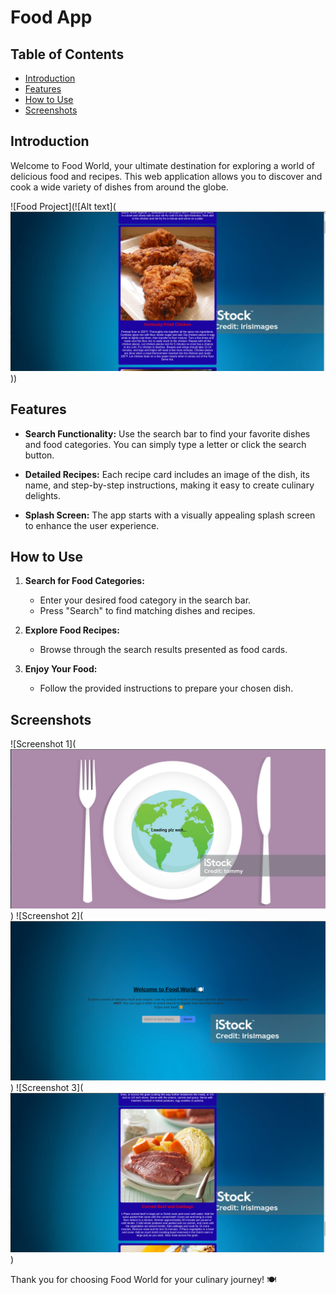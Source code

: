 # Food App

## Table of Contents
- [Introduction](#introduction)
- [Features](#features)
- [How to Use](#how-to-use)
- [Screenshots](#screenshots)

## Introduction

Welcome to Food World, your ultimate destination for exploring a world of delicious food and recipes. This web application allows you to discover and cook a wide variety of dishes from around the globe.

![Food Project](![Alt text](![Alt text](<my food images/Screenshot from 2023-10-13 00-04-56.png>)))

## Features

- **Search Functionality:** Use the search bar to find your favorite dishes and food categories. You can simply type a letter or click the search button.

- **Detailed Recipes:** Each recipe card includes an image of the dish, its name, and step-by-step instructions, making it easy to create culinary delights.

- **Splash Screen:** The app starts with a visually appealing splash screen to enhance the user experience.

## How to Use

1. **Search for Food Categories:**
   - Enter your desired food category in the search bar.
   - Press "Search" to find matching dishes and recipes.

2. **Explore Food Recipes:**
   - Browse through the search results presented as food cards.

3. **Enjoy Your Food:**
   - Follow the provided instructions to prepare your chosen dish.

## Screenshots

![Screenshot 1](![Alt text](<my food images/Screenshot from 2023-10-12 21-44-35.png>))
![Screenshot 2](![Alt text](<my food images/Screenshot from 2023-10-12 21-44-48.png>))
![Screenshot 3](![Alt text](<my food images/Screenshot from 2023-10-12 21-45-28.png>))

Thank you for choosing Food World for your culinary journey! 🍽️
